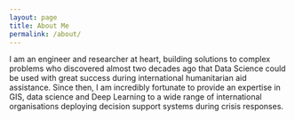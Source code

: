 ```yaml
---
layout: page
title: About Me
permalink: /about/
---
```


I am an engineer and researcher at heart, building solutions to complex problems who discovered almost two decades ago that Data Science could be used with great success during international humanitarian aid assistance. Since then, I am incredibly fortunate to provide an expertise in GIS, data science and Deep Learning to a wide range of international organisations deploying decision support systems during crisis responses.
